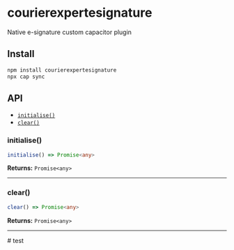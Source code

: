 # courierexpertesignature

Native e-signature custom capacitor plugin

## Install

```bash
npm install courierexpertesignature
npx cap sync
```

## API

<docgen-index>

* [`initialise()`](#initialise)
* [`clear()`](#clear)

</docgen-index>

<docgen-api>
<!--Update the source file JSDoc comments and rerun docgen to update the docs below-->

### initialise()

```typescript
initialise() => Promise<any>
```

**Returns:** <code>Promise&lt;any&gt;</code>

--------------------


### clear()

```typescript
clear() => Promise<any>
```

**Returns:** <code>Promise&lt;any&gt;</code>

--------------------

</docgen-api>
# test
